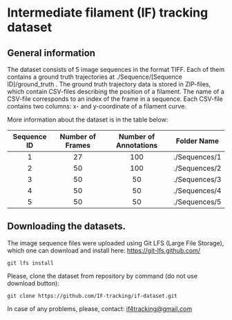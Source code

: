 

Intermediate filament (IF) tracking dataset
====

## General information

The dataset consists of 5 image sequences in the format TIFF. Each of them contains a ground truth trajectories at ./Sequence/[Sequence ID]/ground_truth . 
The ground truth trajectory data is stored in ZIP-files, which contain CSV-files describing the position of a filament.
The name of a CSV-file corresponds to an index of the frame in a sequence.
Each CSV-file contains two columns: x- and y-coordinate of a filament curve.

More information about the dataset is in the table below:


|  Sequence ID  | Number of Frames | Number of Annotations |  Folder Name  |
|:-------------:|:----------------:|:---------------------:|:-------------:|
| 1             | 27               | 100                   | ./Sequences/1 |
| 2             | 50               | 100                   | ./Sequences/2 |
| 3             | 50               | 50                    | ./Sequences/3 |
| 4             | 50               | 50                    | ./Sequences/4 |
| 5             | 50               | 50                    | ./Sequences/5 |


## Downloading the datasets.

The image sequence files were uploaded using Git LFS (Large File Storage), which one can download and install here:
https://git-lfs.github.com/ 
```
git lfs install
```

Please, clone the dataset from repository by command (do not use download button):
```
git clone https://github.com/IF-tracking/if-dataset.git
```

In case of any problems, please, contact: if4tracking@gmail.com
